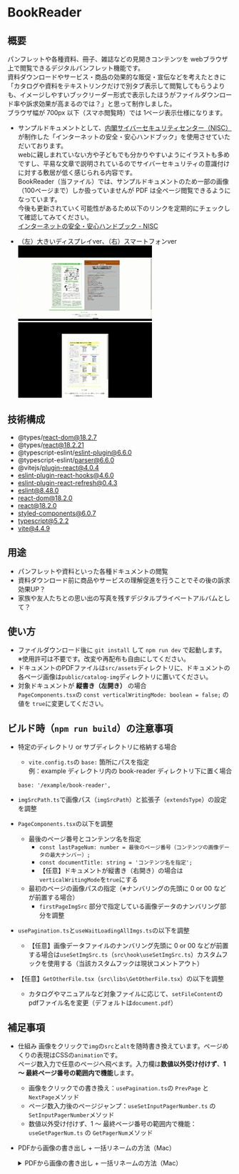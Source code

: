 # BookReader

## 概要
パンフレットや各種資料、冊子、雑誌などの見開きコンテンツを webブラウザ上で閲覧できるデジタルパンフレット機能です。<br />資料ダウンロードやサービス・商品の効果的な販促・宣伝などを考えたときに「カタログや資料をテキストリンクだけで別タブ表示して閲覧してもらうよりも、イメージしやすいブックリーダー形式で表示したほうがファイルダウンロード率や訴求効果が高まるのでは？」と思って制作しました。<br />ブラウザ幅が 700px 以下（スマホ閲覧時）では 1ページ表示仕様になります。
- サンプルドキュメントとして、<a href="https://security-portal.nisc.go.jp/" target="_blank">内閣サイバーセキュリティセンター（NISC）</a>が制作した「インターネットの安全・安心ハンドブック」を使用させていただいております。<br />webに親しまれていない方や子どもでも分かりやすいようにイラストも多めですし、平易な文章で説明されているのでサイバーセキュリティの意識付けに対する敷居が低く感じられる内容です。<br />BookReader（当ファイル）では、サンプルドキュメントのため一部の画像（100ページまで）しか扱っていませんが PDF は全ページ閲覧できるようになっています。<br />今後も更新されていく可能性があるため以下のリンクを定期的にチェックして確認してみてください。<br />
<a href="https://security-portal.nisc.go.jp/guidance/handbook.html" target="_blank">インターネットの安全・安心ハンドブック - NISC</a>

- （左）大きいディスプレイver、（右）スマートフォンver <br />
![大きいディスプレイver](readmeimg/gif-001.gif "hero")
![スマートフォンver](readmeimg/gif-002.gif "hero")

## 技術構成
- @types/react-dom@18.2.7
- @types/react@18.2.21
- @typescript-eslint/eslint-plugin@6.6.0
- @typescript-eslint/parser@6.6.0
- @vitejs/plugin-react@4.0.4
- eslint-plugin-react-hooks@4.6.0
- eslint-plugin-react-refresh@0.4.3
- eslint@8.48.0
- react-dom@18.2.0
- react@18.2.0
- styled-components@6.0.7
- typescript@5.2.2
- vite@4.4.9

## 用途
- パンフレットや資料といった各種ドキュメントの閲覧
- 資料ダウンロード前に商品やサービスの理解促進を行うことでその後の訴求効果UP？
- 家族や友人たちとの思い出の写真を残すデジタルプライベートアルバムとして？

## 使い方
- ファイルダウンロード後に `git install` して `npm run dev` で起動します。<br />※使用許可は不要です。改変や再配布も自由にしてください。
- ドキュメントのPDFファイルは`src/assets`ディレクトリに、ドキュメントの各ページ画像は`public/catalog-img`ディレクトリに置いてください。
- 対象ドキュメントが **縦書き（左開き）** の場合<br />
`PageComponents.tsx`の `const verticalWritingMode: boolean = false;` の値を `true`に変更してください。

## ビルド時（`npm run build`）の注意事項
- 特定のディレクトリ or サブディレクトリに格納する場合
    - `vite.config.ts`の `base:` 箇所にパスを指定<br />
    例：example ディレクトリ内の book-reader ディレクトリ下に置く場合
    ```
    base: '/example/book-reader',
    ```

- `imgSrcPath.ts`で画像パス（`imgSrcPath`）と拡張子（`extendsType`）の設定を調整

- `PageComponents.tsx`の以下を調整
    - 最後のページ番号とコンテンツ名を指定
        - `const lastPageNum: number = 最後のページ番号（コンテンツの画像データの最大ナンバー）;`
        - `const documentTitle: string = 'コンテンツ名を指定';`
        - 【任意】ドキュメントが縦書き（右開き）の場合は`verticalWritingMode`を`true`にする
    - 最初のページの画像パスの指定（※ナンバリングの先頭に 0 or 00 などが前置する場合）
        - `firstPageImgSrc` 部分で指定している画像データのナンバリング部分を調整

- `usePagination.ts`と`useWaitLoadingAllImgs.ts`の以下を調整
    - 【任意】画像データファイルのナンバリング先頭に 0 or 00 などが前置する場合は`useSetImgSrc.ts`（`src\hook\useSetImgSrc.ts`）カスタムフックを使用する（当該カスタムフックは現状コメントアウト）

- 【任意】`GetOtherFile.tsx`（`src\libs\GetOtherFile.tsx`）の以下を調整
    - カタログやマニュアルなど対象ファイルに応じて、`setFileContent`のpdfファイル名を変更（デフォルトは`document.pdf`）

## 補足事項
- 仕組み
    画像をクリックで`img`の`src`と`alt`を随時書き換えています。ページめくりの表現はCSSの`animation`です。<br />ページ数入力で任意のページへ飛べます。入力欄は**数値以外受け付けず**、**1 〜 最終ページ番号の範囲内で機能**します。
    - 画像をクリックでの書き換え：`usePagination.ts`の `PrevPage` と `NextPage`メソッド
    - ページ数入力後のページジャンプ：`useSetInputPagerNumber.ts` の `SetInputPagerNumber`メソッド
    - 数値以外受け付けず、1 〜 最終ページ番号の範囲内で機能：`useGetPagerNum.ts` の `GetPagerNum`メソッド

- PDFから画像の書き出し + 一括リネームの方法（Mac）
    <details>
    <summary>PDFから画像の書き出し + 一括リネームの方法（Mac）</summary>

    1：Adobe AcrobatでPDFから画像の書き出し方法
    ![Adobe AcrobatでPDFから画像の書き出し](readmeimg/0001-min.png "hero")

    2：書き出し画像を一括リネーム（Mac）：画像を全選択して「右クリック」 - 「名称変更」 
    ![書き出し画像を一括リネーム（Mac）：画像を全選択して「右クリック」 - 「名称変更」](readmeimg/0002-min.png "hero")

    3 - a：画像のファイルネームを任意の形へ書き換えたい場合：「フォーマット」を選択
    ![画像のファイルネームを任意の形へ書き換えたい場合「フォーマット」を選択](readmeimg/0003-min.png "hero")

    3 - b：画像のファイルネームの一部を変更したい場合：「テキストを置き換える」を選択
    ![画像のファイルネームの一部を変更したい場合「テキストを置き換える」を選択](readmeimg/0004-min.png "hero")
    </details>